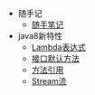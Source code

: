 * 随手记
  * [随手笔记](/docs/java/随手记/随手笔记.md)
* java8新特性
  * [Lambda表达式](/docs/java/java8新特性/Lambda表达式.md)
  * [接口默认方法](/docs/java/java8新特性/接口默认方法.md)
  * [方法引用](/docs/java/java8新特性/方法引用.md)
  * [Stream流](/docs/java/java8新特性/Stream流.md)

